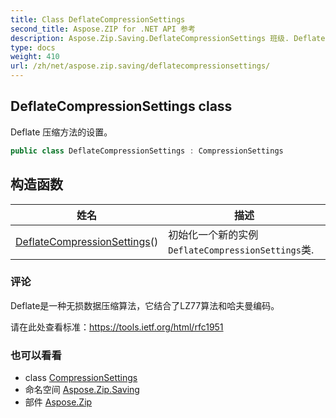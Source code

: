 ```yaml
---
title: Class DeflateCompressionSettings
second_title: Aspose.ZIP for .NET API 参考
description: Aspose.Zip.Saving.DeflateCompressionSettings 班级. Deflate 压缩方法的设置
type: docs
weight: 410
url: /zh/net/aspose.zip.saving/deflatecompressionsettings/
---
```

## DeflateCompressionSettings class

Deflate 压缩方法的设置。

```csharp
public class DeflateCompressionSettings : CompressionSettings
```

## 构造函数

| 姓名 | 描述 |
| --- | --- |
| [DeflateCompressionSettings](deflatecompressionsettings/)() | 初始化一个新的实例`DeflateCompressionSettings`类. |

### 评论

Deflate是一种无损数据压缩算法，它结合了LZ77算法和哈夫曼编码。

请在此处查看标准：https://tools.ietf.org/html/rfc1951

### 也可以看看

* class [CompressionSettings](../compressionsettings/)
* 命名空间 [Aspose.Zip.Saving](../../aspose.zip.saving/)
* 部件 [Aspose.Zip](../../)


